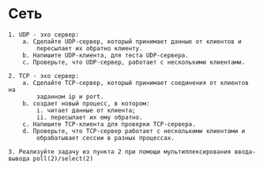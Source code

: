 # Сеть

    1. UDP - эхо сервер:
        a. Сделайте UDP-сервер, который принимает данные от клиентов и
            пересылает их обратно клиенту.
        b. Напишите UDP-клиента, для теста UDP-сервера.
        c. Проверьте, что UDP-сервер, работает с несколькими клиентами.
        
    2. ТСP - эхо сервер:
        a. Сделайте TCP-сервер, который принимает соединения от клиентов на
            заданном ip и port.
        b. создает новый процесс, в котором:
            i. читает данные от клиента;
            ii. пересылает их ему обратно.
        c. Напишите TCP-клиента для проверки TCP-сервера.
        d. Проверьте, что TCP-сервер работает с несколькими клиентами и
            обрабатывает сессии в разных процессах.
            
    3. Реализуйте задачу из пункта 2 при помощи мультиплексирования ввода-вывода poll(2)/select(2)
